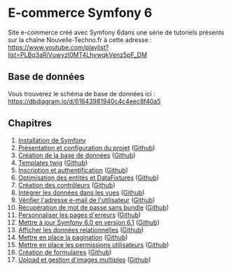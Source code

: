 # E-commerce Symfony 6

Site e-commerce créé avec Symfony 6dans une série de tutoriels présents sur la chaîne Nouvelle-Techno.fr à cette adresse : https://www.youtube.com/playlist?list=PLBq3aRiVuwyzI0MT4LhvwqkVenz5pF_DM

## Base de données
Vous trouverez le schéma de base de données ici : https://dbdiagram.io/d/61643981940c4c4eec8f40a5

## Chapitres

1. [Installation de Symfony](https://www.youtube.com/watch?v=kuKb3VfcTWE&list=PLBq3aRiVuwyzI0MT4LhvwqkVenz5pF_DM)
2. [Présentation et configuration du projet](https://www.youtube.com/watch?v=kpSYFMV4eJc&list=PLBq3aRiVuwyzI0MT4LhvwqkVenz5pF_DM) ([Github](https://github.com/NouvelleTechno/e-commerce-Symfony-6/tree/66945f03393e89a400a2e4bf903a5707f0e826ae))
3. [Création de la base de données](https://www.youtube.com/watch?v=MhVAwrujifQ&list=PLBq3aRiVuwyzI0MT4LhvwqkVenz5pF_DM) ([Github](https://github.com/NouvelleTechno/e-commerce-Symfony-6/tree/8aac3b89650ec88dfbdcbee5b3be3ad3a0490e6e))
4. [Templates twig](https://www.youtube.com/watch?v=aqw1bgitDcE&list=PLBq3aRiVuwyzI0MT4LhvwqkVenz5pF_DM) ([Github](https://github.com/NouvelleTechno/e-commerce-Symfony-6/tree/2708a3828d31a1a62db1351ec3c3305a93398f24))
5. [Inscription et authentification](https://www.youtube.com/watch?v=INfHFDIjgrw&list=PLBq3aRiVuwyzI0MT4LhvwqkVenz5pF_DM) ([Github](https://github.com/NouvelleTechno/e-commerce-Symfony-6/tree/b6b05e5b7f6a22536a7c8a42581c028c453db431))
6. [Optimisation des entités et DataFixtures](https://www.youtube.com/watch?v=JVVeBiewhNg&list=PLBq3aRiVuwyzI0MT4LhvwqkVenz5pF_DM) ([Github](https://github.com/NouvelleTechno/e-commerce-Symfony-6/tree/0a0c4ecb0dbc945abaf9515ea4d560eb5e0b4650))
7. [Création des contrôleurs](https://www.youtube.com/watch?v=X_mNHTGJb5M&list=PLBq3aRiVuwyzI0MT4LhvwqkVenz5pF_DM) ([Github](https://github.com/NouvelleTechno/e-commerce-Symfony-6/tree/211cf1fa951afc7f7d127b4dd82fd1504918464d))
8. [Intégrer les données dans les vues](https://www.youtube.com/watch?v=OG-ALaraXoo&list=PLBq3aRiVuwyzI0MT4LhvwqkVenz5pF_DM) ([Github](https://github.com/NouvelleTechno/e-commerce-Symfony-6/tree/66484fc5e7157942206e650a08ebd3a7904a7ae1))
9. [Vérifier l'adresse e-mail de l'utilisateur](https://www.youtube.com/watch?v=UrJUn2EL07U&list=PLBq3aRiVuwyzI0MT4LhvwqkVenz5pF_DM) ([Github](https://github.com/NouvelleTechno/e-commerce-Symfony-6/tree/996e9e06990f27560f45185f2be1fbda01a28dfa))
10. [Récupération de mot de passe sans bundle](https://www.youtube.com/watch?v=ZPqcKl2Izt0&list=PLBq3aRiVuwyzI0MT4LhvwqkVenz5pF_DM) ([Github](https://github.com/NouvelleTechno/e-commerce-Symfony-6/tree/b4157fdcc7c1fc8b6ce80ca6494d2f60f56724b4))
11. [Personnaliser les pages d'erreurs](https://www.youtube.com/watch?v=BXMjfCk8DSY&list=PLBq3aRiVuwyzI0MT4LhvwqkVenz5pF_DM) ([Github](https://github.com/NouvelleTechno/e-commerce-Symfony-6/tree/7c867ee1eed3e2dbc768e32d47ba6ecde3cf888a))
12. [Mettre à jour Symfony 6.0 en version 6.1](https://www.youtube.com/watch?v=nkSvIRQXuGE&list=PLBq3aRiVuwyzI0MT4LhvwqkVenz5pF_DM) ([Github](https://github.com/NouvelleTechno/e-commerce-Symfony-6/tree/b9932f77293377df524e9c354af57c14b932164b))
13. [Afficher les données relationnelles](https://www.youtube.com/watch?v=ANhUSINw8Q4&list=PLBq3aRiVuwyzI0MT4LhvwqkVenz5pF_DM) ([Github](https://github.com/NouvelleTechno/e-commerce-Symfony-6/tree/6ffc5cb5b278abc5f9b195a3478f30937f6230d8))
14. [Mettre en place la pagination](https://www.youtube.com/watch?v=Jwq-RDUv2D4&list=PLBq3aRiVuwyzI0MT4LhvwqkVenz5pF_DM) ([Github](https://github.com/NouvelleTechno/e-commerce-Symfony-6/tree/a8c05d3db08646f247771429b18e4484998d7063))
15. [Mettre en place les permissions utilisateurs](https://www.youtube.com/watch?v=DoYRLFMxa34&list=PLBq3aRiVuwyzI0MT4LhvwqkVenz5pF_DM) ([Github](https://github.com/NouvelleTechno/e-commerce-Symfony-6/tree/d9f15a1faaf9acf4b6a273ed9895142acc5e3ca7))
16. [Création de formulaires](https://www.youtube.com/watch?v=pCQmK56sr7c&list=PLBq3aRiVuwyzI0MT4LhvwqkVenz5pF_DM) ([Github](https://github.com/NouvelleTechno/e-commerce-Symfony-6/tree/e9524670b5d3b9ca0843767314dcf26b301d3948))
17. [Upload et gestion d'images multiples](https://www.youtube.com/watch?v=axbLC9PqzfE&list=PLBq3aRiVuwyzI0MT4LhvwqkVenz5pF_DM) ([Github](https://github.com/NouvelleTechno/e-commerce-Symfony-6/tree/f7d2917ba21e7923f9fc94c7102676ad5259a77c))
